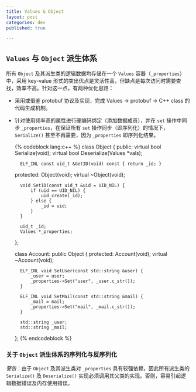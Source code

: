 ```yaml
---
title: Values & Object
layout: post
categories: dev
published: true

---
```


## `Values` 与 `Object` 派生体系

所有 `Object` 及其派生类的逻辑数据均存储在一个 `Values` 容器（`_properties`）中，采用 key-value 形式的突出优点是灵活性高，但缺点是每次访问时需要查找，效率不高。针对这一点，有两种优化思路：

* 采用或借鉴 protobuf 协议及实现，完成 Values -> protobuf -> C++ class 的代码生成机制。

* 针对使用频率高的属性进行硬编码绑定（添加数据成员），并在 `set` 操作中同步 `_properties`，在保证所有 `set` 操作同步（即序列化）的情况下，`Serialize()` 甚至不再需要，因为 `_properties` 即序列化结果。

    {% codeblock lang:c++ %}
    class Object {
    public:
        virtual bool Serialize(void);
        virtual bool Deserialize(Values *vals);

        ELF_INL const uid_t &GetID(void) const { return _id; }

    protected:
        Object(void);
        virtual ~Object(void);

        void SetID(const uid_t &uid = UID_NIL) {
            if (uid == UID_NIL) {
                uid_create(_id);
            } else {
                _id = uid;
            }
        }

        uid_t _id;
        Values *_properties;
    };

    class Account: public Object {
    protected:
        Account(void);
        virtual ~Account(void);

        ELF_INL void SetUser(const std::string &user) {
            _user = user;
            _properties->Set("user", _user.c_str());
        }

        ELF_INL void SetMail(const std::string &mail) {
            _mail = mail;
            _properties->Set("mail", _mail.c_str());
        }

        std::string _user;
        std::string _mail;
    };
    {% endcodeblock %}

### 关于 `Object` 派生体系的序列化与反序列化

*警告*：由于 `Object` 及其派生类对 `_properties` 具有较强依赖，因此所有派生类的 `Serialize()` 及 `Deserialize()` 实现必须调用其父类的实现。否则，容易引起逻辑数据错误及内存使用错误。
